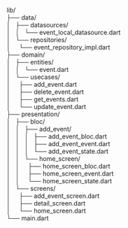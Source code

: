 lib/  
├── data/  
│   ├── datasources/  
│   │   └── event_local_datasource.dart  
│   └── repositories/  
│     └── event_repository_impl.dart  
├── domain/  
│   ├── entities/  
│   │   └── event.dart  
│   └── usecases/  
│     ├── add_event.dart  
│     ├── delete_event.dart  
│     ├── get_events.dart  
│     └── update_event.dart  
├── presentation/  
│   ├── bloc/  
│   │   ├── add_event/  
│   │   │   ├── add_event_bloc.dart  
│   │   │   ├── add_event_event.dart  
│   │   │   └── add_event_state.dart  
│   │   └── home_screen/  
│   │     ├── home_screen_bloc.dart  
│   │     ├── home_screen_event.dart  
│   │     └── home_screen_state.dart  
│   └── screens/  
│     ├── add_event_screen.dart  
│     ├── detail_screen.dart  
│     └── home_screen.dart  
└── main.dart
